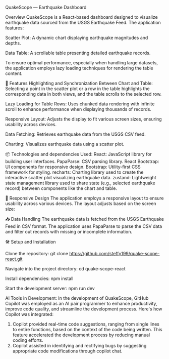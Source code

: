 QuakeScope — Earthquake Dashboard

Overview
QuakeScope is a React-based dashboard designed to visualize earthquake data sourced from the USGS Earthquake Feed. The application features:

Scatter Plot: A dynamic chart displaying earthquake magnitudes and depths.

Data Table: A scrollable table presenting detailed earthquake records.

To ensure optimal performance, especially when handling large datasets, the application employs lazy loading techniques for rendering the table content.

🚀 Features
Highlighting and Synchronization Between Chart and Table:  Selecting a point in the scatter plot or a row in the table highlights the corresponding data in both views, and the table scrolls to the selected row.

Lazy Loading for Table Rows: Uses chunked data rendering with infinite scroll to enhance performance when displaying thousands of records.

Responsive Layout: Adjusts the display to fit various screen sizes, ensuring usability across devices.

Data Fetching: Retrieves earthquake data from the USGS CSV feed.

Charting: Visualizes earthquake data using a scatter plot.

📦 Technologies and dependencies Used:
React: JavaScript library for building user interfaces.
PapaParse: CSV parsing library.
React Bootstrap: UI components for responsive design.
Bootstrap: Utility-first CSS framework for styling.
recharts: Charting library used to create the interactive scatter plot visualizing earthquake data.
zustand: Lightweight state management library used to share state (e.g., selected earthquake record) between components like the chart and table.

📱 Responsive Design
The application employs a responsive layout to ensure usability across various devices. The layout adjusts based on the screen size:

📥 Data Handling
The earthquake data is fetched from the USGS Earthquake Feed in CSV format. The application uses PapaParse to parse the CSV data and filter out records with missing or incomplete information.


🛠️ Setup and Installation

Clone the repository:
git clone https://github.com/steffy199/quake-scope-react.git

Navigate into the project directory:
cd quake-scope-react

Install dependencies:
npm install

Start the development server:
npm run dev

AI Tools in Development:
In the development of QuakeScope, GitHub Copilot was employed as an AI pair programmer to enhance productivity, improve code quality, and streamline the development process. Here's how Copilot was integrated:
1. Copilot provided real-time code suggestions, ranging from single lines to entire functions, based on the context of the code being written. This feature accelerated the development process by reducing manual coding efforts. 
2. Copilot assisted in identifying and rectifying bugs by suggesting appropriate code modifications through copilot chat.
